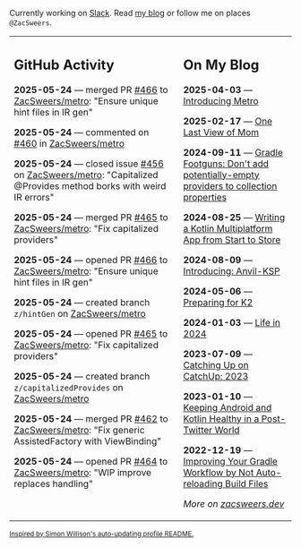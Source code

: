 Currently working on [Slack](https://slack.com/). Read [my blog](https://zacsweers.dev/) or follow me on places `@ZacSweers`.

<table><tr><td valign="top" width="60%">

## GitHub Activity
<!-- githubActivity starts -->
**2025-05-24** — merged PR [#466](https://github.com/ZacSweers/metro/pull/466) to [ZacSweers/metro](https://github.com/ZacSweers/metro): "Ensure unique hint files in IR gen"

**2025-05-24** — commented on [#460](https://github.com/ZacSweers/metro/issues/460#issuecomment-2907245348) in [ZacSweers/metro](https://github.com/ZacSweers/metro)

**2025-05-24** — closed issue [#456](https://github.com/ZacSweers/metro/issues/456) on [ZacSweers/metro](https://github.com/ZacSweers/metro): "Capitalized @Provides method borks with weird IR errors"

**2025-05-24** — merged PR [#465](https://github.com/ZacSweers/metro/pull/465) to [ZacSweers/metro](https://github.com/ZacSweers/metro): "Fix capitalized providers"

**2025-05-24** — opened PR [#466](https://github.com/ZacSweers/metro/pull/466) to [ZacSweers/metro](https://github.com/ZacSweers/metro): "Ensure unique hint files in IR gen"

**2025-05-24** — created branch `z/hintGen` on [ZacSweers/metro](https://github.com/ZacSweers/metro)

**2025-05-24** — opened PR [#465](https://github.com/ZacSweers/metro/pull/465) to [ZacSweers/metro](https://github.com/ZacSweers/metro): "Fix capitalized providers"

**2025-05-24** — created branch `z/capitalizedProvides` on [ZacSweers/metro](https://github.com/ZacSweers/metro)

**2025-05-24** — merged PR [#462](https://github.com/ZacSweers/metro/pull/462) to [ZacSweers/metro](https://github.com/ZacSweers/metro): "Fix generic AssistedFactory with ViewBinding"

**2025-05-24** — opened PR [#464](https://github.com/ZacSweers/metro/pull/464) to [ZacSweers/metro](https://github.com/ZacSweers/metro): "WIP improve replaces handling"
<!-- githubActivity ends -->
</td><td valign="top" width="40%">

## On My Blog
<!-- blog starts -->
**2025-04-03** — [Introducing Metro](https://www.zacsweers.dev/introducing-metro/)

**2025-02-17** — [One Last View of Mom](https://www.zacsweers.dev/one-last-view-of-mom/)

**2024-09-11** — [Gradle Footguns: Don't add potentially-empty providers to collection properties](https://www.zacsweers.dev/gradle-footgun-adding-empty-providers-to-collection-properties/)

**2024-08-25** — [Writing a Kotlin Multiplatform App from Start to Store](https://www.zacsweers.dev/writing-a-kotlin-multiplatform-app-from-start-to-store/)

**2024-08-09** — [Introducing: Anvil-KSP](https://www.zacsweers.dev/introducing-anvil-ksp/)

**2024-05-06** — [Preparing for K2](https://www.zacsweers.dev/preparing-for-k2/)

**2024-01-03** — [Life in 2024](https://www.zacsweers.dev/life-in-2024/)

**2023-07-09** — [Catching Up on CatchUp: 2023](https://www.zacsweers.dev/catching-up-on-catchup-2023/)

**2023-01-10** — [Keeping Android and Kotlin Healthy in a Post-Twitter World](https://www.zacsweers.dev/keeping-android-healthy/)

**2022-12-19** — [Improving Your Gradle Workflow by Not Auto-reloading Build Files](https://www.zacsweers.dev/improving-your-workflow-by-not-auto-reloading-build-files/)
<!-- blog ends -->
_More on [zacsweers.dev](https://zacsweers.dev/)_
</td></tr></table>

<sub><a href="https://simonwillison.net/2020/Jul/10/self-updating-profile-readme/">Inspired by Simon Willison's auto-updating profile README.</a></sub>